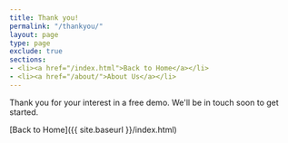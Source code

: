 ```yaml
---
title: Thank you!
permalink: "/thankyou/"
layout: page
type: page
exclude: true
sections:
- <li><a href="/index.html">Back to Home</a></li>
- <li><a href="/about/">About Us</a></li>
---
```


Thank you for your interest in a free demo. We'll be in touch soon to get started.

[Back to Home]({{ site.baseurl }}/index.html)
